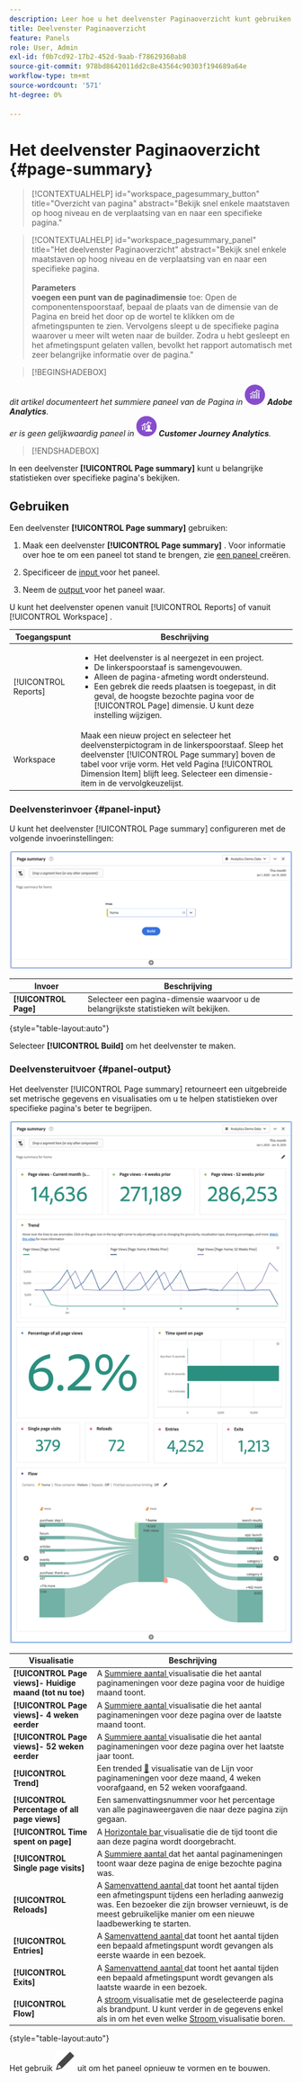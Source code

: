 ```yaml
---
description: Leer hoe u het deelvenster Paginaoverzicht kunt gebruiken om overzichtsgegevens voor een geselecteerde pagina weer te geven.
title: Deelvenster Paginaoverzicht
feature: Panels
role: User, Admin
exl-id: f0b7cd92-17b2-452d-9aab-f78629360ab8
source-git-commit: 978bd8642011dd2c8e43564c90303f194689a64e
workflow-type: tm+mt
source-wordcount: '571'
ht-degree: 0%

---
```


# Het deelvenster Paginaoverzicht {#page-summary}

<!-- markdownlint-disable MD034 -->

>[!CONTEXTUALHELP]
>id="workspace_pagesummary_button"
>title="Overzicht van pagina"
>abstract="Bekijk snel enkele maatstaven op hoog niveau en de verplaatsing van en naar een specifieke pagina."

<!-- markdownlint-enable MD034 -->

<!-- markdownlint-disable MD034 -->

>[!CONTEXTUALHELP]
>id="workspace_pagesummary_panel"
>title="Het deelvenster Paginaoverzicht"
>abstract="Bekijk snel enkele maatstaven op hoog niveau en de verplaatsing van en naar een specifieke pagina.<br/><br/>**Parameters &#x200B;**<br/>**voegen een punt van de paginadimensie** toe: Open de componentenspoorstaaf, bepaal de plaats van de dimensie van de Pagina en breid het door op de wortel te klikken om de afmetingspunten te zien. Vervolgens sleept u de specifieke pagina waarover u meer wilt weten naar de builder. Zodra u hebt gesleept en het afmetingspunt gelaten vallen, bevolkt het rapport automatisch met zeer belangrijke informatie over de pagina."

<!-- markdownlint-enable MD034 -->


>[!BEGINSHADEBOX]

_dit artikel documenteert het summiere paneel van de Pagina in_ ![ AdobeAnalytics ](/help/assets/icons/AdobeAnalytics.svg) _&#x200B;**Adobe Analytics**._<br/>_er is geen gelijkwaardig paneel in_ ![ CustomerJourneyAnalytics ](/help/assets/icons/CustomerJourneyAnalytics.svg) _&#x200B;**Customer Journey Analytics**._

>[!ENDSHADEBOX]

In een deelvenster **[!UICONTROL Page summary]** kunt u belangrijke statistieken over specifieke pagina&#39;s bekijken.

## Gebruiken

Een deelvenster **[!UICONTROL Page summary]** gebruiken:

1. Maak een deelvenster **[!UICONTROL Page summary]** . Voor informatie over hoe te om een paneel tot stand te brengen, zie [ een paneel ](panels.md#create-a-panel) creëren.

1. Specificeer de [ input ](#panel-input) voor het paneel.

1. Neem de [ output ](#panel-output) voor het paneel waar.



U kunt het deelvenster openen vanuit [!UICONTROL Reports] of vanuit [!UICONTROL Workspace] .

| Toegangspunt | Beschrijving |
| --- | --- |
| [!UICONTROL Reports] | <ul><li>Het deelvenster is al neergezet in een project.</li><li>De linkerspoorstaaf is samengevouwen.</li><li>Alleen de pagina-afmeting wordt ondersteund.</li><li>Een gebrek die reeds plaatsen is toegepast, in dit geval, de hoogste bezochte pagina voor de [!UICONTROL Page] dimensie. U kunt deze instelling wijzigen.</li></ul> |
| Workspace | Maak een nieuw project en selecteer het deelvensterpictogram in de linkerspoorstaaf. Sleep het deelvenster [!UICONTROL Page summary] boven de tabel voor vrije vorm. Het veld Pagina [!UICONTROL Dimension Item] blijft leeg. Selecteer een dimensie-item in de vervolgkeuzelijst. |

### Deelvensterinvoer {#panel-input}

U kunt het deelvenster [!UICONTROL Page summary] configureren met de volgende invoerinstellingen:

![ overzicht van de de inputinvoer van de Pagina ](assets/page-summary-input.png)

| Invoer | Beschrijving |
| --- | --- |
| **[!UICONTROL Page]** | Selecteer een pagina-dimensie waarvoor u de belangrijkste statistieken wilt bekijken. |

{style="table-layout:auto"}


Selecteer **[!UICONTROL Build]** om het deelvenster te maken.

### Deelvensteruitvoer {#panel-output}

Het deelvenster [!UICONTROL Page summary] retourneert een uitgebreide set metrische gegevens en visualisaties om u te helpen statistieken over specifieke pagina&#39;s beter te begrijpen.

![ het summiere paneel van de Pagina ](assets/page-summary-output.png)

| Visualisatie | Beschrijving |
| --- | --- |
| **[!UICONTROL Page views]- Huidige maand (tot nu toe)** | A [ Summiere aantal ](/help/analyze/analysis-workspace/visualizations/summary-number-change.md) visualisatie die het aantal paginameningen voor deze pagina voor de huidige maand toont. |
| **[!UICONTROL Page views]- 4 weken eerder** | A [ Summiere aantal ](/help/analyze/analysis-workspace/visualizations/summary-number-change.md) visualisatie die het aantal paginameningen voor deze pagina over de laatste maand toont. |
| **[!UICONTROL Page views]- 52 weken eerder** | A [ Summiere aantal ](/help/analyze/analysis-workspace/visualizations/summary-number-change.md) visualisatie die het aantal paginameningen voor deze pagina over het laatste jaar toont. |
| **[!UICONTROL Trend]** | Een trended [&#128279;](/help/analyze/analysis-workspace/visualizations/line.md) visualisatie van de Lijn  voor paginameningen voor deze maand, 4 weken voorafgaand, en 52 weken voorafgaand. |
| **[!UICONTROL Percentage of all page views]** | Een samenvattingsnummer voor het percentage van alle paginaweergaven die naar deze pagina zijn gegaan. |
| **[!UICONTROL Time spent on page]** | A [ Horizontale bar ](/help/analyze/analysis-workspace/visualizations/horizontal-bar.md) visualisatie die de tijd toont die aan deze pagina wordt doorgebracht. |
| **[!UICONTROL Single page visits]** | A [ Summiere aantal ](/help/analyze/analysis-workspace/visualizations/summary-number-change.md) dat het aantal paginameningen toont waar deze pagina de enige bezochte pagina was. |
| **[!UICONTROL Reloads]** | A [ Samenvattend aantal ](/help/analyze/analysis-workspace/visualizations/summary-number-change.md) dat toont het aantal tijden een afmetingspunt tijdens een herlading aanwezig was. Een bezoeker die zijn browser vernieuwt, is de meest gebruikelijke manier om een nieuwe laadbewerking te starten. |
| **[!UICONTROL Entries]** | A [ Samenvattend aantal ](/help/analyze/analysis-workspace/visualizations/summary-number-change.md) dat toont het aantal tijden een bepaald afmetingspunt wordt gevangen als eerste waarde in een bezoek. |
| **[!UICONTROL Exits]** | A [ Samenvattend aantal ](/help/analyze/analysis-workspace/visualizations/summary-number-change.md) dat toont het aantal tijden een bepaald afmetingspunt wordt gevangen als laatste waarde in een bezoek. |
| **[!UICONTROL Flow]** | A [ stroom ](/help/analyze/analysis-workspace/visualizations/c-flow/flow.md) visualisatie met de geselecteerde pagina als brandpunt. U kunt verder in de gegevens enkel als in om het even welke [ Stroom ](/help/analyze/analysis-workspace/visualizations/c-flow/create-flow.md) visualisatie boren. |

{style="table-layout:auto"}

Het gebruik ![ geeft ](/help/assets/icons/Edit.svg) uit om het paneel opnieuw te vormen en te bouwen.
